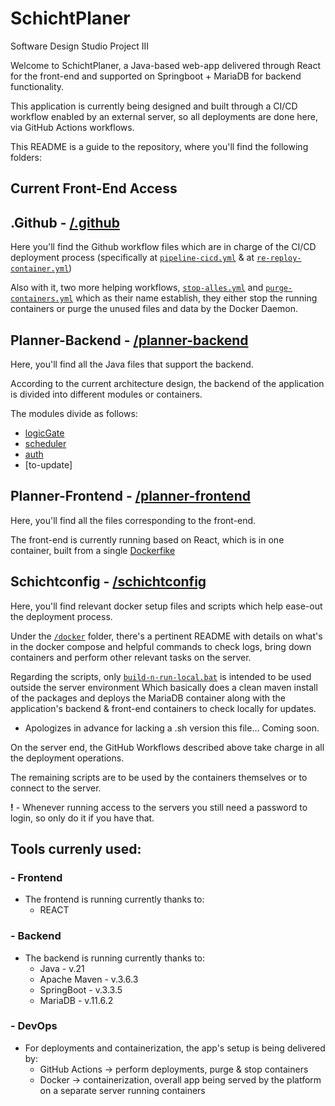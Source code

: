 # SchichtPlaner
Software Design Studio Project III

Welcome to SchichtPlaner, a Java-based web-app delivered through React for the front-end and supported on Springboot + MariaDB for backend functionality.

This application is currently being designed and built through a CI/CD workflow enabled by an external server, so all deployments are done here, via GitHub Actions workflows.

This README is a guide to the repository, where you'll find the following folders:

## Current Front-End Access

## .Github - [/.github](./.github)
Here you'll find the Github workflow files which are in charge of the CI/CD deployment process (specifically at [`pipeline-cicd.yml`](./.github/workflows/pipeline-cicd.yml) & at [`re-reploy-container.yml`](./.github/workflows/re-reploy-container.yml))

Also with it, two more helping workflows, [`stop-alles.yml`](./.github/workflows/stop-alles.yml) and [`purge-containers.yml`](./.github/workflows/purge-containers.yml) which as their name establish, they either stop the running containers or purge the unused files and data by the Docker Daemon.

## Planner-Backend - [/planner-backend](./planner-backend/)
Here, you'll find all the Java files that support the backend.

According to the current architecture design, the backend of the application is divided into different modules or containers.

The modules divide as follows:
- [logicGate](./planner-backend/modules/logicGate/)
- [scheduler](./planner-backend/modules/scheduler/)
- [auth](./planner-backend/modules/auth/)
- [to-update]

## Planner-Frontend - [/planner-frontend](./planner-frontend/)
Here, you'll find all the files corresponding to the front-end. 

The front-end is currently running based on React, which is in one container, built from a single [Dockerfike](./planner-frontend/Dockerfile)

## Schichtconfig - [/schichtconfig](./schichtconfig/)
Here, you'll find relevant docker setup files and scripts which help ease-out the deployment process.

Under the [`/docker`](./schichtconfig/docker/) folder, there's a pertinent README with details on what's in the docker compose and helpful commands to check logs, bring down containers and perform other relevant tasks on the server.

Regarding the scripts, only [`build-n-run-local.bat`](./schichtconfig/automation-scripts/build-n-run-local.bat) is intended to be used outside the server environment Which basically does a clean maven install of the packages and deploys the MariaDB container along with the application's backend & front-end containers to check locally for updates.

- Apologizes in advance for lacking a .sh version this file... Coming soon.

On the server end, the GitHub Workflows described above take charge in all the deployment operations.

The remaining scripts are to be used by the containers themselves or to connect to the server.

**!** - Whenever running access to the servers you still need a password to login, so only do it if you have that.

## Tools currenly used:

### - Frontend
- The frontend is running currently thanks to:
    - REACT

### - Backend
- The backend is running currently thanks to:
    - Java - v.21
    - Apache Maven - v.3.6.3
    - SpringBoot - v.3.3.5
    - MariaDB - v.11.6.2

### - DevOps
- For deployments and containerization, the app's setup is being delivered by:
    - GitHub Actions -> perform deployments, purge & stop containers
    - Docker -> containerization, overall app being served by the platform on a separate server running containers

